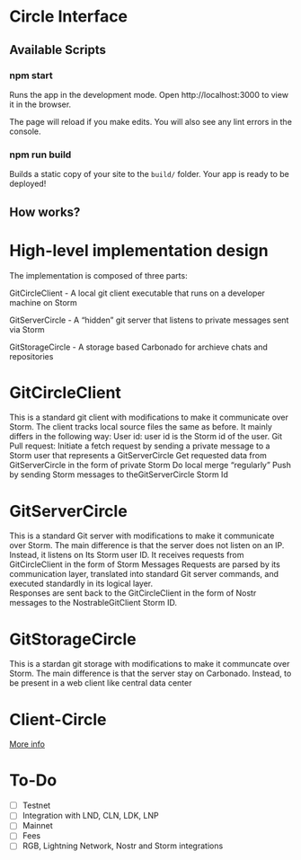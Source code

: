 # Circle Interface 

## Available Scripts

### npm start

Runs the app in the development mode.
Open http://localhost:3000 to view it in the browser.

The page will reload if you make edits.
You will also see any lint errors in the console.

### npm run build

Builds a static copy of your site to the `build/` folder.
Your app is ready to be deployed!

## How works?

# High-level implementation design

The implementation is composed of three parts:

GitCircleClient - A local git client executable that runs on a developer machine on Storm

GitServerCircle - A “hidden” git server that listens to private messages sent via Storm

GitStorageCircle - A storage based Carbonado for archieve chats and repositories

# GitCircleClient

This is a standard git client with modifications to make it communicate over Storm. The client tracks local source files the same as before. It mainly differs in the following way:
User id: user id is the Storm id of the user.
Git Pull request: 
Initiate a fetch request by sending a private message to a Storm user that represents a GitServerCircle
Get requested data from GitServerCircle  in the form of private Storm
Do local merge “regularly”
Push by sending Storm messages to theGitServerCircle Storm Id

# GitServerCircle

This is a standard Git server with modifications to make it communicate over Storm. The main difference is that the server does not listen on an IP. Instead, it listens on Its Storm user ID.
It receives requests from GitCircleClient in the form of Storm Messages 
Requests are parsed by its communication layer, translated into standard Git server commands, and executed standardly in its logical layer.  
Responses are sent back to the  GitCircleClient in the form of Nostr messages to the NostrableGitClient  Storm ID.

# GitStorageCircle

This is a stardan git storage with modifications to make it communcate over Storm. The main difference is that the server stay on Carbonado.
Instead, to be present in a web client like central data center

# Client-Circle

[More info](https://github.com/AreaLayer/Circle-Client)


# To-Do

- [ ] Testnet
- [ ] Integration with LND, CLN, LDK, LNP
- [ ] Mainnet
- [ ] Fees
- [ ] RGB, Lightning Network, Nostr and Storm integrations
